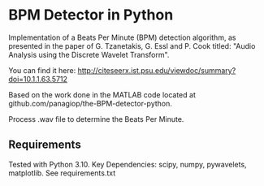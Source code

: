 BPM Detector in Python
=======================
Implementation of a Beats Per Minute (BPM) detection algorithm, as presented in the paper of G. Tzanetakis, G. Essl and P. Cook titled: "Audio Analysis using the Discrete Wavelet Transform".

You can find it here: http://citeseerx.ist.psu.edu/viewdoc/summary?doi=10.1.1.63.5712

Based on the work done in the MATLAB code located at github.com/panagiop/the-BPM-detector-python.

Process .wav file to determine the Beats Per Minute.

## Requirements
Tested with Python 3.10.  Key Dependencies: scipy, numpy, pywavelets, matplotlib.  See requirements.txt
